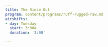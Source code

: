 ```yaml
---
title: The Rinse Out
program: content/programs/ruff-rugged-raw.md
airshifts:
- day: Tuesday
  start: 3:00a
  duration: '3:00'

---
```

